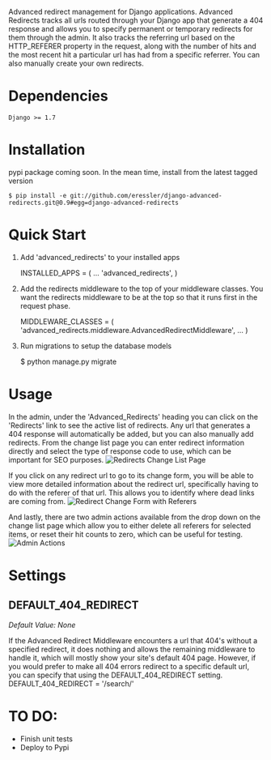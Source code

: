 Advanced redirect management for Django applications. Advanced Redirects tracks all urls routed through your Django app that generate a 404 response and allows you to specify permanent or temporary redirects for them through the admin. It also tracks the referring url based on the HTTP_REFERER property in the request, along with the number of hits and the most recent hit a particular url has had from a specific referrer. You can also manually create your own redirects.

# Dependencies
    Django >= 1.7

# Installation
pypi package coming soon.  In the mean time, install from the latest tagged version

    $ pip install -e git://github.com/eressler/django-advanced-redirects.git@0.9#egg=django-advanced-redirects

# Quick Start
1. Add 'advanced_redirects' to your installed apps

    INSTALLED_APPS = (
        ...
        'advanced_redirects',
    )

2. Add the redirects middleware to the top of your middleware classes. You want the redirects middleware to be at the top so that it runs first in the request phase.

    MIDDLEWARE_CLASSES = (
        'advanced_redirects.middleware.AdvancedRedirectMiddleware',
        ...
    )

3. Run migrations to setup the database models

    $ python manage.py migrate

# Usage
In the admin, under the 'Advanced_Redirects' heading you can click on the 'Redirects' link to see the active list of redirects. Any url that generates a 404 response will automatically be added, but you can also manually add redirects. From the change list page you can enter redirect information directly and select the type of response code to use, which can be important for SEO purposes.
![Redirects Change List Page](https://raw.githubusercontent.com/eressler/django-advanced-redirects/master/docs/images/change_list.png)

If you click on any redirect url to go to its change form, you will be able to view more detailed information about the redirect url, specifically having to do with the referer of that url. This allows you to identify where dead links are coming from.
![Redirect Change Form with Referers](https://raw.githubusercontent.com/eressler/django-advanced-redirects/master/docs/images/change_form.png)

And lastly, there are two admin actions available from the drop down on the change list page which allow you to either delete all referers for selected items, or reset their hit counts to zero, which can be useful for testing.
![Admin Actions](https://github.com/eressler/django-advanced-redirects/blob/master/docs/images/admin_actions.png)

# Settings
## DEFAULT_404_REDIRECT
_Default Value: None_

If the Advanced Redirect Middleware encounters a url that 404's without a specified redirect, it does nothing and allows the remaining middleware to handle it, which will mostly show your site's default 404 page.  However, if you would prefer to make all 404 errors redirect to a specific default url, you can specify that using the DEFAULT_404_REDIRECT setting.
    DEFAULT_404_REDIRECT = '/search/'

# TO DO:
* Finish unit tests
* Deploy to Pypi